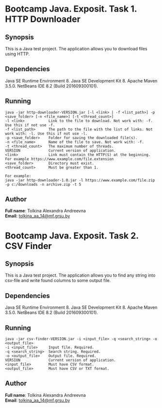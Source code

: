 Bootcamp Java. Exposit. Task 1. HTTP Downloader
===============================================

## Synopsis

This is a Java test project. The application allows you to download files using HTTP.

## Dependencies

Java SE Runtime Environment 8. Java SE Development Kit 8. Apache Maven 3.5.0. NetBeans IDE 8.2 (Build 201609300101).

## Running

    java -jar http-downloader-VERSION.jar [-l <link> | -f <list_path>] -p <save_folder> [-n <file_name>] [-t <thread_count>]
    -l <link>           Link to the file to download. Not work with: -f. Use this if not use -f.
    -f <list_path>      The path to the file with the list of links. Not work with: -l. Use this if not use -l.
    -p <save_folder>    Folder for saving the downloaded file(s).
    -n <file_name>      Name of the file to save. Not work with: -f.
    -t <thread_count>   The maximum number of threads.
    VERSION             Current version of application.
    <link>              Link must contain the HTTP(S) at the beginning. For example https://www.example.com/file.extension
    <save_folder>       Directory must exist.
    <thread_count>      Must be greater than 1.
    
    For example:
    java -jar http-downloader-1.0.jar -l https://www.example.com/file.zip -p c:/downloads -n archive.zip -t 5
    
## Author

**Full name**: Tolkina Alexandra Andreevna \
**Email**: tolkina_aa_14@mf.grsu.by

Bootcamp Java. Exposit. Task 2. CSV Finder
==========================================

## Synopsis

This is a Java test project. The application allows you to find any string into csv-file and write found columns to some output file.

## Dependencies

Java SE Runtime Environment 8. Java SE Development Kit 8. Apache Maven 3.5.0. NetBeans IDE 8.2 (Build 201609300101).

## Running

    java -jar csv-finder-VERSION.jar -i <input_file> -q <search_string> -o <output_file>
    -i <input_file>     Input file. Required.
    -q <search_string>  Search string. Required.
    -o <output_file>    Output file. Required.
    VERSION             Current version of application.
    <input_file>        Must have CSV format.
    <output_file>       Must have CSV or TXT format.
    
## Author

**Full name**: Tolkina Alexandra Andreevna \
**Email**: tolkina_aa_14@mf.grsu.by
